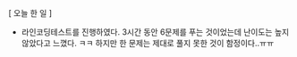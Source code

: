 \[ 오늘 한 일 \]

- 라인코딩테스트를 진행하였다. 3시간 동안 6문제를 푸는 것이었는데 난이도는 높지 않았다고 느꼈다. ㅋㅋ 하지만 한 문제는 제대로 풀지 못한 것이 함정이다..ㅠㅠ
